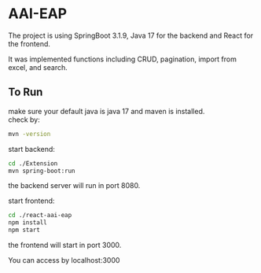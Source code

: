# AAI-EAP

The project is using SpringBoot 3.1.9, Java 17 for the backend and React for the frontend.

It was implemented functions including CRUD, pagination, import from excel, and search.

## To Run

make sure your default java is java 17 and maven is installed.<br>
check by:
```bash
mvn -version
```
start backend:
```bash
cd ./Extension
mvn spring-boot:run
```
the backend server will run in port 8080.

start frontend:
```bash
cd ./react-aai-eap
npm install
npm start
```
the frontend will start in port 3000.

You can access by localhost:3000